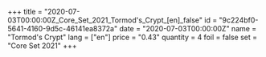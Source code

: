 +++
title = "2020-07-03T00:00:00Z_Core_Set_2021_Tormod's_Crypt_[en]_false"
id = "9c224bf0-5641-4160-9d5c-46141ea8372a"
date = "2020-07-03T00:00:00Z"
name = "Tormod's Crypt"
lang = ["en"]
price = "0.43"
quantity = 4
foil = false
set = "Core Set 2021"
+++
